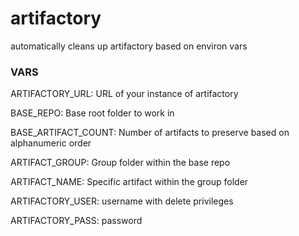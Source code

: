 # artifactory
automatically cleans up artifactory based on environ vars

### VARS

ARTIFACTORY_URL: URL of your instance of artifactory

BASE_REPO: Base root folder to work in

BASE_ARTIFACT_COUNT: Number of artifacts to preserve based on alphanumeric order

ARTIFACT_GROUP: Group folder within the base repo

ARTIFACT_NAME: Specific artifact within the group folder

ARTIFACTORY_USER: username with delete privileges

ARTIFACTORY_PASS: password
